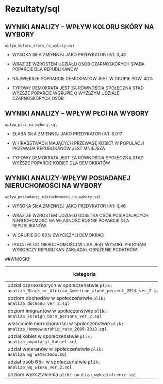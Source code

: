 # Rezultaty/sql

## WYNIKI ANALIZY – WPŁYW KOLORU SKÓRY NA WYBORY

`wplyw_koloru_skory_na_wybory.sql`

* WYSOKA SIŁA  ZMIENNEJ JAKO PREDYKATOR (IV): 0,43

* WRAZ ZE WZROSTEM UDZIAŁU OSÓB CZARNOSKÓRYCH SPADA POPARCIE DLA REPUBLIKANÓW

* NAJWIĘKSZE POPRARCIE DEMOKRATÓW JEST W GRUPIE POW. 40%

* TYPOWY DEMOKRATA JEST ZA RÓWNOŚCIĄ SPOŁECZNĄ STĄD WYŻSZE POPARCIE WGRUPIE O WYŻSZYM UDZIALE CZARNOSKÓRYCH OSÓB

## WYNIKI ANALIZY – WPŁYW PŁCI NA WYBORY

`wplyw_plci_na_wybory.sql`

* SŁABA SIŁA ZMIENNEJ JAKO PREDYKATOR (IV): 0,017

* W HRABSTWACH MAJĄCYCH PRZEWAGĘ KOBIET W POPULACJI PRZEWAGA REPUBLIKANÓW JEST MNIEJSZA

* TYPOWY DEMOKRATA JEST ZA RÓWNOŚCIĄ SPOŁECZNĄ STĄD WYŻSZE POPARCIE KOBIET DLA DEMOKRATÓW

## WYNIKI ANALIZY-WPŁYW POSIADANEJ NIERUCHOMOŚCI NA WYBORY

`wplyw_posiadanej_nieruchomosci_na_wybory.sql`

* WYSOKA SIŁA  ZMIENNEJ JAKO PREDYKATOR (IV): 0,46

* WRAZ ZE WZROSTEM UDZIAŁU ODSETKA OSÓB POSIADAJĄCYCH NIERUCHOMOŚĆ NA WŁASNOŚĆ ROŚNIE POPARCIE DLA REPUBLIKANÓW

* W GRUPIE DO 60% ZWYCIĘŻYLI DEMOKRACI

* PODATEK OD NIERUCHOMOŚCI W USA JEST WYSOKI. PROGRAM WYBORCZY REPUBLIKAN ZAKŁADAŁ OBNIŻENIE PODATKÓW. 

##WNIOSKI:

| kategoria                                                                                                    | IV kategorii |
|--------------------------------------------------------------------------------------------------------------|--------------|
| udział czarnoskórych w społeczeństwie `plik: analiza_Black_or_African_American_alone_percent_2014_ver_2.sql` | 0,45         |
| poziom dochodów w społeczeństwie `plik: analiza_dochodu_ver_2.sql`                                           | 0,16         |
| poziom imigrantów w społeczeństwie `plik: analiza_Foreign_born_persons_ver_2.sql`                            | 0,18         |
| właściciele nieruchomości w społeczeństwie `plik: analiza_Homeownership_rate_2009-2013.sql`                  | 0,46         |
| udział kobiet w społeczeństwie `plik: analiza_populacji_kobiet.sql`                                          | 0,02         |
| udział weteranów w społeczeństwie `plik: analiza_wg_weteranow.sql`                                           | 0,32         |
| udział osób 65+ w społeczeństwie `plik: analiza_wg_wieku_ver_2.sql`                                          | 0,17         |
| poziom wykształcenia `plik: analiza_wyksztalcenie.sql`                                                       | 0,08         |
